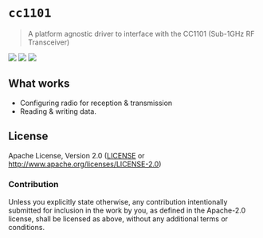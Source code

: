 # `cc1101`

> A platform agnostic driver to interface with the CC1101 (Sub-1GHz RF Transceiver)

<a href="https://travis-ci.org/dsvensson/cc1101" alt="Build Status">
        <img src="https://travis-ci.org/dsvensson/cc1101.svg?branch=master" /></a>
<a href="https://crates.io/crates/cc1101" alt="Crates.io">
        <img src="https://img.shields.io/crates/v/cc1101.svg" /></a>
<a href="https://tldrlegal.com/license/apache-license-2.0-(apache-2.0)" alt="License">
        <img src="https://img.shields.io/crates/l/cc1101.svg" /></a>

## What works

- Configuring radio for reception & transmission
- Reading & writing data.

## License

Apache License, Version 2.0 ([LICENSE](LICENSE) or http://www.apache.org/licenses/LICENSE-2.0)

### Contribution

Unless you explicitly state otherwise, any contribution intentionally submitted for inclusion in the
work by you, as defined in the Apache-2.0 license, shall be licensed as above, without any
additional terms or conditions.
